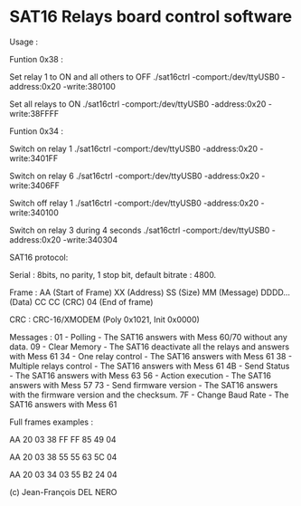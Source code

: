 # SAT16 Relays board control software

Usage :

Funtion 0x38 :

Set relay 1 to ON and all others to OFF
./sat16ctrl -comport:/dev/ttyUSB0 -address:0x20 -write:380100

Set all relays to ON
./sat16ctrl -comport:/dev/ttyUSB0 -address:0x20 -write:38FFFF

Funtion 0x34 :

Switch on relay 1
./sat16ctrl -comport:/dev/ttyUSB0 -address:0x20 -write:3401FF

Switch on relay 6
./sat16ctrl -comport:/dev/ttyUSB0 -address:0x20 -write:3406FF

Switch off relay 1
./sat16ctrl -comport:/dev/ttyUSB0 -address:0x20 -write:340100

Switch on relay 3 during 4 seconds
./sat16ctrl -comport:/dev/ttyUSB0 -address:0x20 -write:340304

SAT16 protocol:

Serial : 8bits, no parity, 1 stop bit, default bitrate : 4800.

Frame : AA (Start of Frame) XX (Address) SS (Size) MM (Message) DDDD... (Data) CC CC (CRC) 04 (End of frame)

CRC : CRC-16/XMODEM (Poly 0x1021, Init 0x0000)

Messages :
01 - Polling - The SAT16 answers with Mess 60/70 without any data.
09 - Clear Memory - The SAT16 deactivate all the relays and answers with Mess 61
34 - One relay control - The SAT16 answers with Mess 61
38 - Multiple relays control - The SAT16 answers with Mess 61
4B - Send Status - The SAT16 answers with Mess 63
56 - Action execution - The SAT16 answers with Mess 57
73 - Send firmware version - The SAT16 answers with the firmware version and the checksum.
7F - Change Baud Rate - The SAT16 answers with Mess 61

Full frames examples :

AA 20 03 38 FF FF 85 49 04

AA 20 03 38 55 55 63 5C 04

AA 20 03 34 03 55 B2 24 04

(c) Jean-François DEL NERO
